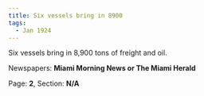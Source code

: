 ```yaml
---  
title: Six vessels bring in 8900  
tags:  
  - Jan 1924  
---  
```

  
Six vessels bring in 8,900 tons of freight and oil.  
  
Newspapers: **Miami Morning News or The Miami Herald**  
  
Page: **2**, Section: **N/A** 
